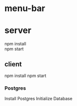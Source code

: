 # menu-bar

# server
npm install  <br />
npm start <br />
## client
npm install
npm start

### Postgres
Install Postgres
Initialize Database


